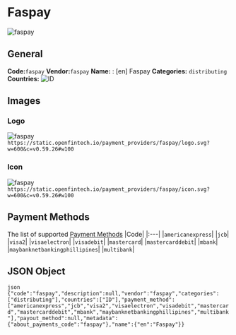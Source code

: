 # Faspay 
![faspay](https://static.openfintech.io/payment_providers/faspay/logo.svg?w=600&c=v0.59.26#w100) 
## General 
**Code:**`faspay` 
**Vendor:**`faspay` 
**Name:** 
:	[en] Faspay 
**Categories:** 
`distributing` 
**Countries:** 
![ID](https://cdnjs.cloudflare.com/ajax/libs/flag-icon-css/3.3.0/flags/4x3/ID.svg#w24) 
 
## Images 
### Logo 
![faspay](https://static.openfintech.io/payment_providers/faspay/logo.svg?w=600&c=v0.59.26#w100) 
``` https://static.openfintech.io/payment_providers/faspay/logo.svg?w=600&c=v0.59.26#w100 ``` 
### Icon 
![faspay](https://static.openfintech.io/payment_providers/faspay/icon.svg?w=600&c=v0.59.26#w100) 
``` https://static.openfintech.io/payment_providers/faspay/icon.svg?w=600&c=v0.59.26#w100 ``` 
## Payment Methods 
The list of supported [Payment Methods](#) 
|Code| 
|:---| 
|`americanexpress`| 
|`jcb`| 
|`visa2`| 
|`visaelectron`| 
|`visadebit`| 
|`mastercard`| 
|`mastercarddebit`| 
|`mbank`| 
|`maybanknetbankingphillipines`| 
|`multibank`| 
 
## JSON Object 
```json {"code":"faspay","description":null,"vendor":"faspay","categories":["distributing"],"countries":["ID"],"payment_method":["americanexpress","jcb","visa2","visaelectron","visadebit","mastercard","mastercarddebit","mbank","maybanknetbankingphillipines","multibank"],"payout_method":null,"metadata":{"about_payments_code":"faspay"},"name":{"en":"Faspay"}} ``` 

